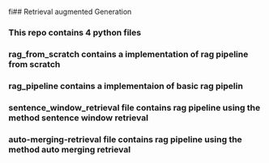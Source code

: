 fi## Retrieval augmented Generation


### This repo contains 4 python files 
### rag_from_scratch contains a implementation of rag pipeline from scratch
### rag_pipeline contains a implementaion of basic rag pipelin
### sentence_window_retrieval file contains rag pipeline using the method sentence window retrieval
### auto-merging-retrieval file contains rag pipeline using the method auto merging retrieval

